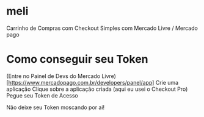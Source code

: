 # meli
Carrinho de Compras com Checkout Simples com Mercado Livre / Mercado pago

# Como conseguir seu Token

(Entre no Painel de Devs do Mercado Livre)[https://www.mercadopago.com.br/developers/panel/app]
Crie uma aplicação
Clique sobre a aplicação criada (aqui eu usei o Checkout Pro)
Pegue seu Token de Acesso

Não deixe seu Token moscando por ai!
